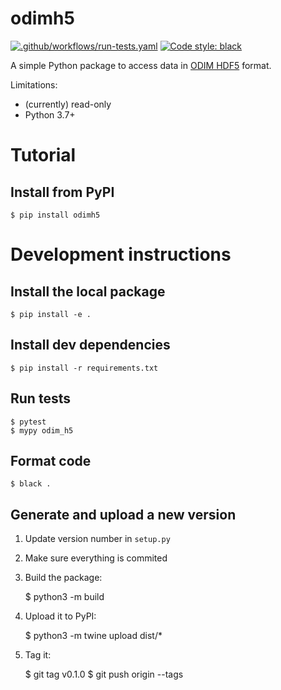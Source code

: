 # odimh5

[![.github/workflows/run-tests.yaml](https://github.com/enram/odimh5/actions/workflows/run-tests.yaml/badge.svg)](https://github.com/enram/odimh5/actions/workflows/run-tests.yaml)
[![Code style: black](https://img.shields.io/badge/code%20style-black-000000.svg)](https://github.com/psf/black)

A simple Python package to access data in [ODIM HDF5](https://www.eumetnet.eu/wp-content/uploads/2019/01/ODIM_H5_v23.pdf) format.

Limitations:

- (currently) read-only
- Python 3.7+

# Tutorial

## Install from PyPI

    $ pip install odimh5

# Development instructions

## Install the local package

    $ pip install -e .

## Install dev dependencies

    $ pip install -r requirements.txt

## Run tests

    $ pytest
    $ mypy odim_h5

## Format code

    $ black .

## Generate and upload a new version

1) Update version number in `setup.py`
2) Make sure everything is commited 
3) Build the package:


    $ python3 -m build
   
4) Upload it to PyPI:
   

    $ python3 -m twine upload dist/*
   
5) Tag it:
   

    $ git tag v0.1.0
    $ git push origin --tags


